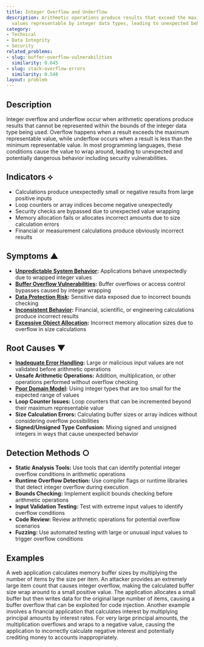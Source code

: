 ```yaml
---
title: Integer Overflow and Underflow
description: Arithmetic operations produce results that exceed the maximum or minimum
  values representable by integer data types, leading to unexpected behavior.
category:
- Technical
- Data Integrity
- Security
related_problems:
- slug: buffer-overflow-vulnerabilities
  similarity: 0.645
- slug: stack-overflow-errors
  similarity: 0.548
layout: problem
---
```


## Description

Integer overflow and underflow occur when arithmetic operations produce results that cannot be represented within the bounds of the integer data type being used. Overflow happens when a result exceeds the maximum representable value, while underflow occurs when a result is less than the minimum representable value. In most programming languages, these conditions cause the value to wrap around, leading to unexpected and potentially dangerous behavior including security vulnerabilities.

## Indicators ⟡

- Calculations produce unexpectedly small or negative results from large positive inputs
- Loop counters or array indices become negative unexpectedly
- Security checks are bypassed due to unexpected value wrapping
- Memory allocation fails or allocates incorrect amounts due to size calculation errors
- Financial or measurement calculations produce obviously incorrect results

## Symptoms ▲

- **[Unpredictable System Behavior](unpredictable-system-behavior.md):** Applications behave unexpectedly due to wrapped integer values
- **[Buffer Overflow Vulnerabilities](buffer-overflow-vulnerabilities.md):** Buffer overflows or access control bypasses caused by integer wrapping
- **[Data Protection Risk](data-protection-risk.md):** Sensitive data exposed due to incorrect bounds checking
- **[Inconsistent Behavior](inconsistent-behavior.md):** Financial, scientific, or engineering calculations produce incorrect results
- **[Excessive Object Allocation](excessive-object-allocation.md):** Incorrect memory allocation sizes due to overflow in size calculations

## Root Causes ▼

- **[Inadequate Error Handling](inadequate-error-handling.md):** Large or malicious input values are not validated before arithmetic operations
- **Unsafe Arithmetic Operations:** Addition, multiplication, or other operations performed without overflow checking
- **[Poor Domain Model](poor-domain-model.md):** Using integer types that are too small for the expected range of values
- **Loop Counter Issues:** Loop counters that can be incremented beyond their maximum representable value
- **Size Calculation Errors:** Calculating buffer sizes or array indices without considering overflow possibilities
- **Signed/Unsigned Type Confusion:** Mixing signed and unsigned integers in ways that cause unexpected behavior

## Detection Methods ○

- **Static Analysis Tools:** Use tools that can identify potential integer overflow conditions in arithmetic operations
- **Runtime Overflow Detection:** Use compiler flags or runtime libraries that detect integer overflow during execution
- **Bounds Checking:** Implement explicit bounds checking before arithmetic operations
- **Input Validation Testing:** Test with extreme input values to identify overflow conditions
- **Code Review:** Review arithmetic operations for potential overflow scenarios
- **Fuzzing:** Use automated testing with large or unusual input values to trigger overflow conditions

## Examples

A web application calculates memory buffer sizes by multiplying the number of items by the size per item. An attacker provides an extremely large item count that causes integer overflow, making the calculated buffer size wrap around to a small positive value. The application allocates a small buffer but then writes data for the original large number of items, causing a buffer overflow that can be exploited for code injection. Another example involves a financial application that calculates interest by multiplying principal amounts by interest rates. For very large principal amounts, the multiplication overflows and wraps to a negative value, causing the application to incorrectly calculate negative interest and potentially crediting money to accounts inappropriately.